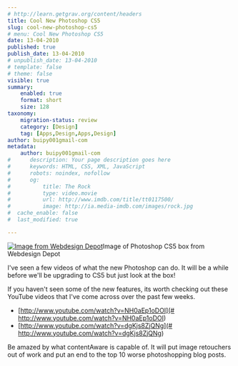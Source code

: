 ```yaml
---
# http://learn.getgrav.org/content/headers
title: Cool New Photoshop CS5
slug: cool-new-photoshop-cs5
# menu: Cool New Photoshop CS5
date: 13-04-2010
published: true
publish_date: 13-04-2010
# unpublish_date: 13-04-2010
# template: false
# theme: false
visible: true
summary:
    enabled: true
    format: short
    size: 128
taxonomy:
    migration-status: review
    category: [Design]
    tag: [Apps,Design,Apps,Design]
author: buipy001gmail-com
metadata:
    author: buipy001gmail-com
#      description: Your page description goes here
#      keywords: HTML, CSS, XML, JavaScript
#      robots: noindex, nofollow
#      og:
#          title: The Rock
#          type: video.movie
#          url: http://www.imdb.com/title/tt0117500/
#          image: http://ia.media-imdb.com/images/rock.jpg
#  cache_enable: false
#  last_modified: true

---
```


[![Image from Webdesign Depot](http://netdna.webdesignerdepot.com/uploads/ps5/ps5.jpg "Photoshop CS5 box image")](http://netdna.webdesignerdepot.com/uploads/ps5/ps5.jpg)Image of Photoshop CS5 box from Webdesign Depot



I've seen a few videos of what the new Photoshop can do. It will be a while before we'll be upgrading to CS5 but just look at the box!

If you haven't seen some of the new features, its worth checking out these YouTube videos that I've come across over the past few weeks.

- [http://www.youtube.com/watch?v=NH0aEp1oDOI](# http://www.youtube.com/watch?v=NH0aEp1oDOI)
- [http://www.youtube.com/watch?v=dgKjs8ZjQNg](# http://www.youtube.com/watch?v=dgKjs8ZjQNg)

Be amazed by what contentAware is capable of. It will put image retouchers out of work and put an end to the top 10 worse photoshopping blog posts.